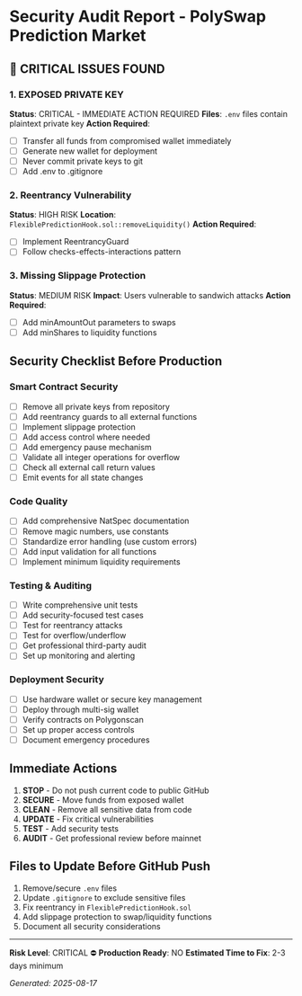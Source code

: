# Security Audit Report - PolySwap Prediction Market

## 🚨 CRITICAL ISSUES FOUND

### 1. EXPOSED PRIVATE KEY
**Status**: CRITICAL - IMMEDIATE ACTION REQUIRED
**Files**: `.env` files contain plaintext private key
**Action Required**: 
- [ ] Transfer all funds from compromised wallet immediately
- [ ] Generate new wallet for deployment
- [ ] Never commit private keys to git
- [ ] Add .env to .gitignore

### 2. Reentrancy Vulnerability
**Status**: HIGH RISK
**Location**: `FlexiblePredictionHook.sol::removeLiquidity()`
**Action Required**:
- [ ] Implement ReentrancyGuard
- [ ] Follow checks-effects-interactions pattern

### 3. Missing Slippage Protection
**Status**: MEDIUM RISK
**Impact**: Users vulnerable to sandwich attacks
**Action Required**:
- [ ] Add minAmountOut parameters to swaps
- [ ] Add minShares to liquidity functions

## Security Checklist Before Production

### Smart Contract Security
- [ ] Remove all private keys from repository
- [ ] Add reentrancy guards to all external functions
- [ ] Implement slippage protection
- [ ] Add access control where needed
- [ ] Add emergency pause mechanism
- [ ] Validate all integer operations for overflow
- [ ] Check all external call return values
- [ ] Emit events for all state changes

### Code Quality
- [ ] Add comprehensive NatSpec documentation
- [ ] Remove magic numbers, use constants
- [ ] Standardize error handling (use custom errors)
- [ ] Add input validation for all functions
- [ ] Implement minimum liquidity requirements

### Testing & Auditing
- [ ] Write comprehensive unit tests
- [ ] Add security-focused test cases
- [ ] Test for reentrancy attacks
- [ ] Test for overflow/underflow
- [ ] Get professional third-party audit
- [ ] Set up monitoring and alerting

### Deployment Security
- [ ] Use hardware wallet or secure key management
- [ ] Deploy through multi-sig wallet
- [ ] Verify contracts on Polygonscan
- [ ] Set up proper access controls
- [ ] Document emergency procedures

## Immediate Actions

1. **STOP** - Do not push current code to public GitHub
2. **SECURE** - Move funds from exposed wallet
3. **CLEAN** - Remove all sensitive data from code
4. **UPDATE** - Fix critical vulnerabilities
5. **TEST** - Add security tests
6. **AUDIT** - Get professional review before mainnet

## Files to Update Before GitHub Push

1. Remove/secure `.env` files
2. Update `.gitignore` to exclude sensitive files
3. Fix reentrancy in `FlexiblePredictionHook.sol`
4. Add slippage protection to swap/liquidity functions
5. Document all security considerations

---

**Risk Level**: CRITICAL ⛔
**Production Ready**: NO
**Estimated Time to Fix**: 2-3 days minimum

*Generated: 2025-08-17*